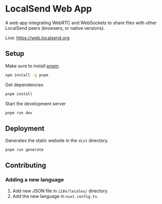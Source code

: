# LocalSend Web App

A web app integrating WebRTC and WebSockets to share files with other LocalSend peers (browsers, or native versions).

Live: https://web.localsend.org

## Setup

Make sure to install [pnpm](https://pnpm.io).

```bash
npm install -g pnpm
```

Get dependencies

```bash
pnpm install
```

Start the development server

```bash
pnpm run dev
```

## Deployment

Generates the static website in the `dist` directory.

```bash
pnpm run generate
```

## Contributing

### Adding a new language

1. Add new JSON file in `i18n/locales/` directory.
2. Add the new language in `nuxt.config.ts`.
